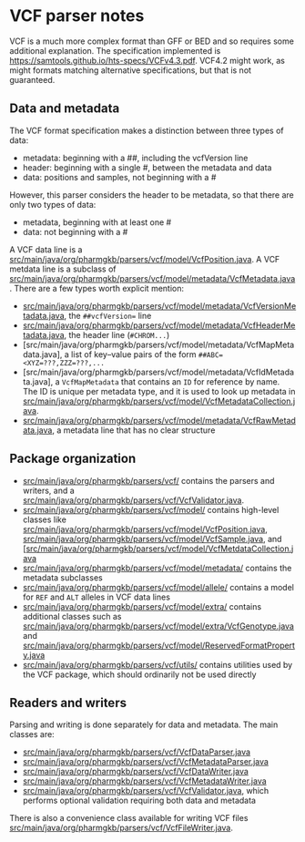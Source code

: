 # VCF parser notes

VCF is a much more complex format than GFF or BED and so requires some additional explanation.
The specification implemented is https://samtools.github.io/hts-specs/VCFv4.3.pdf. VCF4.2 might work, as might formats matching alternative specifications, but that is not guaranteed.

## Data and metadata

The VCF format specification makes a distinction between three types of data:

- metadata: beginning with a ##, including the vcfVersion line
- header: beginning with a single #, between the metadata and data
- data: positions and samples, not beginning with a #

However, this parser considers the header to be metadata, so that there are only two types of data:

- metadata, beginning with at least one #
- data: not beginning with a #

A VCF data line is a [src/main/java/org/pharmgkb/parsers/vcf/model/VcfPosition.java](VcfPosition). A VCF metdata line is a subclass of [src/main/java/org/pharmgkb/parsers/vcf/model/metadata/VcfMetadata.java](VcfMetadata).
There are a few types worth explicit mention:
- [src/main/java/org/pharmgkb/parsers/vcf/model/metadata/VcfVersionMetadata.java](VcfVersionMetadata), the `##vcfVersion=` line
- [src/main/java/org/pharmgkb/parsers/vcf/model/metadata/VcfHeaderMetadata.java](VcfHeaderMetadata), the header line (`#CHROM...`)
- [src/main/java/org/pharmgkb/parsers/vcf/model/metadata/VcfMapMetadata.java], a list of key–value pairs of the form `##ABC=<XYZ=???,ZZZ=???,...`
- [src/main/java/org/pharmgkb/parsers/vcf/model/metadata/VcfIdMetadata.java], a `VcfMapMetadata` that contains an `ID` for reference by name. The ID is unique per metadata type, and it is used to look up metadata in [src/main/java/org/pharmgkb/parsers/vcf/model/VcfMetadataCollection.java](VcfMetadataCollection).
- [src/main/java/org/pharmgkb/parsers/vcf/model/metadata/VcfRawMetadata.java](VcfRawMetadata), a metadata line that has no clear structure


## Package organization

- [src/main/java/org/pharmgkb/parsers/vcf/](org.pharmgkb.parsers.vcf) contains the parsers and writers, and a [src/main/java/org/pharmgkb/parsers/vcf/VcfValidator.java](validator).
- [src/main/java/org/pharmgkb/parsers/vcf/model/](org.pharmgkb.parsers.vcf.model) contains high-level classes like [src/main/java/org/pharmgkb/parsers/vcf/model/VcfPosition.java](VcfPosition.java), [src/main/java/org/pharmgkb/parsers/vcf/model/VcfSample.java](VcfSample), and [[src/main/java/org/pharmgkb/parsers/vcf/model/VcfMetdataCollection.java](VcfMetadataCollection)
- [src/main/java/org/pharmgkb/parsers/vcf/model/metadata/](org.pharmgkb.parsers.vcf.model.metadata) contains the metadata subclasses
- [src/main/java/org/pharmgkb/parsers/vcf/model/allele/](org.pharmgkb.parsers.vcf.model.allele) contains a model for `REF` and `ALT` alleles in VCF data lines
- [src/main/java/org/pharmgkb/parsers/vcf/model/extra/](org.pharmgkb.parsers.vcf.model.extra) contains additional classes such as [src/main/java/org/pharmgkb/parsers/vcf/model/extra/VcfGenotype.java](VcfGenotype) and [src/main/java/org/pharmgkb/parsers/vcf/model/ReservedFormatProperty.java](ReservedFormatProperty)
- [src/main/java/org/pharmgkb/parsers/vcf/utils/](org.pharmgkb.parsers.vcf.utils) contains utilities used by the VCF package, which should ordinarily not be used directly

## Readers and writers

Parsing and writing is done separately for data and metadata. The main classes are:
- [src/main/java/org/pharmgkb/parsers/vcf/VcfDataParser.java](VcfDataParser)
- [src/main/java/org/pharmgkb/parsers/vcf/VcfMetadataParser.java](VcfMetadataParser)
- [src/main/java/org/pharmgkb/parsers/vcf/VcfDataWriter.java](VcfDataWriter)
- [src/main/java/org/pharmgkb/parsers/vcf/VcfMetadataWriter.java](VcfMetadataWriter)
- [src/main/java/org/pharmgkb/parsers/vcf/VcfValidator.java](VcfValidator), which performs optional validation requiring both data and metadata

There is also a convenience class available for writing VCF files [src/main/java/org/pharmgkb/parsers/vcf/VcfFileWriter.java](VcfFileWriter).

